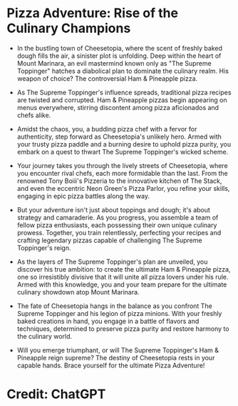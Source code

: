 # Pizza Adventure: Rise of the Culinary Champions
* In the bustling town of Cheesetopia, where the scent of freshly baked dough fills the air, a sinister plot is unfolding. Deep within the heart of Mount Marinara, an evil mastermind known only as "The Supreme Toppinger" hatches a diabolical plan to dominate the culinary realm. His weapon of choice? The controversial Ham & Pineapple pizza.

* As The Supreme Toppinger's influence spreads, traditional pizza recipes are twisted and corrupted. Ham & Pineapple pizzas begin appearing on menus everywhere, stirring discontent among pizza aficionados and chefs alike.

* Amidst the chaos, you, a budding pizza chef with a fervor for authenticity, step forward as Cheesetopia's unlikely hero. Armed with your trusty pizza paddle and a burning desire to uphold pizza purity, you embark on a quest to thwart The Supreme Toppinger's wicked scheme.

* Your journey takes you through the lively streets of Cheesetopia, where you encounter rival chefs, each more formidable than the last. From the renowned Tony Boiii's Pizzeria to the innovative kitchen of The Stack, and even the eccentric Neon Green's Pizza Parlor, you refine your skills, engaging in epic pizza battles along the way.

* But your adventure isn't just about toppings and dough; it's about strategy and camaraderie. As you progress, you assemble a team of fellow pizza enthusiasts, each possessing their own unique culinary prowess. Together, you train relentlessly, perfecting your recipes and crafting legendary pizzas capable of challenging The Supreme Toppinger's reign.

* As the layers of The Supreme Toppinger's plan are unveiled, you discover his true ambition: to create the ultimate Ham & Pineapple pizza, one so irresistibly divisive that it will unite all pizza lovers under his rule. Armed with this knowledge, you and your team prepare for the ultimate culinary showdown atop Mount Marinara.

* The fate of Cheesetopia hangs in the balance as you confront The Supreme Toppinger and his legion of pizza minions. With your freshly baked creations in hand, you engage in a battle of flavors and techniques, determined to preserve pizza purity and restore harmony to the culinary world.

* Will you emerge triumphant, or will The Supreme Toppinger's Ham & Pineapple reign supreme? The destiny of Cheesetopia rests in your capable hands. Brace yourself for the ultimate Pizza Adventure!
# Credit: ChatGPT
